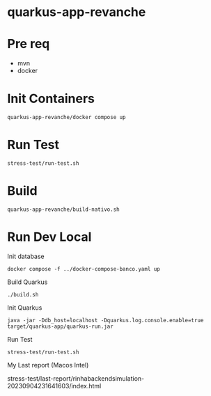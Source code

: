 # quarkus-app-revanche


# Pre req
- mvn
- docker

# Init Containers

```quarkus-app-revanche/docker compose up```

# Run Test

```
stress-test/run-test.sh
```


# Build

```quarkus-app-revanche/build-nativo.sh```


# Run Dev Local
Init database
```
docker compose -f ../docker-compose-banco.yaml up
```

Build Quarkus

```
./build.sh
```

Init Quarkus

```
java -jar -Ddb_host=localhost -Dquarkus.log.console.enable=true target/quarkus-app/quarkus-run.jar
```

Run Test

```
stress-test/run-test.sh
```

My Last report (Macos Intel)

stress-test/last-report/rinhabackendsimulation-20230904231641603/index.html